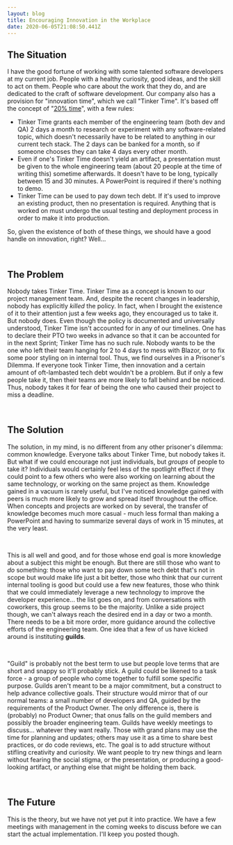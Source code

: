 ```yaml
---
layout: blog
title: Encouraging Innovation in the Workplace
date: 2020-06-05T21:08:50.441Z
---
```

## The Situation
I have the good fortune of working with some talented software developers at my current job. People with a healthy curiosity, good ideas, and the skill to act on them. People who care about the work that they do, and are dedicated to the craft of software development.
Our company also has a provision for "innovation time", which we call "Tinker Time". It's based off the concept of "[20% time](https://en.wikipedia.org/wiki/20%25_Project)", with a few rules:
- Tinker Time grants each member of the engineering team (both dev and QA) 2 days a month to research or experiment with any software-related topic, which doesn't necessarily have to be related to anything in our current tech stack. The 2 days can be banked for a month, so if someone chooses they can take 4 days every other month.
- Even if one's Tinker Time doesn't yield an artifact, a presentation must be given to the whole engineering team (about 20 people at the time of writing this) sometime afterwards. It doesn't have to be long, typically between 15 and 30 minutes. A PowerPoint is required if there's nothing to demo.
- Tinker Time can be used to pay down tech debt. If it's used to improve an existing product, then no presentation is required. Anything that is worked on must undergo the usual testing and deployment process in order to make it into production.

So, given the existence of both of these things, we should have a good handle on innovation, right? Well...

<br>

## The Problem
Nobody takes Tinker Time. Tinker Time as a concept is known to our project management team. And, despite the recent changes in leadership, nobody has explicitly _killed_ the policy. In fact, when I brought the existence of it to their attention just a few weeks ago, they encouraged us to take it. But nobody does. Even though the policy is documented and universally understood, Tinker Time isn't accounted for in any of our timelines. One has to declare their PTO two weeks in advance so that it can be accounted for in the next Sprint; Tinker Time has no such rule. Nobody wants to be the one who left their team hanging for 2 to 4 days to mess with Blazor, or to fix some poor styling on in internal tool. Thus, we find ourselves in a Prisoner's Dilemma. If everyone took Tinker Time, then innovation and a certain amount of oft-lambasted tech debt wouldn't be a problem. But if only a few people take it, then their teams are more likely to fall behind and be noticed. Thus, nobody takes it for fear of being the one who caused their project to miss a deadline.

<br>

## The Solution
The solution, in my mind, is no different from any other prisoner's dilemma: common knowledge. Everyone talks about Tinker Time, but nobody takes it. But what if we could encourage not just individuals, but _groups_ of people to take it? Individuals would certainly feel less of the spotlight effect if they could point to a few others who were also working on learning about the same technology, or working on the same project as them. Knowledge gained in a vacuum is rarely useful, but I've noticed knowledge gained with peers is much more likely to grow and spread itself throughout the office. When concepts and projects are worked on by several, the transfer of knowledge becomes much more casual - much less formal than making a PowerPoint and having to summarize several days of work in 15 minutes, at the very least. 

<br>

This is all well and good, and for those whose end goal is more knowledge about a subject this might be enough. But there are still those who want to _do_ something: those who want to pay down some tech debt that's not in scope but would make life just a bit better, those who think that our current internal tooling is good but could use a few new features, those who think that we could immediately leverage a new technology to improve the developer experience... the list goes on, and from conversations with coworkers, this group seems to be the majority. Unlike a side project though, we can't always reach the desired end in a day or two a month. There needs to be a bit more order, more guidance around the collective efforts of the engineering team.
One idea that a few of us have kicked around is instituting __guilds__. 

<br>

"Guild" is probably not the best term to use but people love terms that are short and snappy so it'll probably stick. A guild could be likened to a task force - a group of people who come together to fulfill some specific purpose. Guilds aren't meant to be a major commitment, but a construct to help advance collective goals. Their structure would mirror that of our normal teams: a small number of developers and QA, guided by the requirements of the Product Owner. The only difference is, there is (probably) no Product Owner; that onus falls on the guild members and possibly the broader engineering team. Guilds have weekly meetings to discuss... whatever they want really. Those with grand plans may use the time for planning and updates; others may use it as a time to share best practices, or do code reviews, etc. The goal is to add structure without stifling creativity and curiosity. We want people to try new things and learn without fearing the social stigma, or the presentation, or producing a good-looking artifact, or anything else that might be holding them back.

<br>

## The Future
This is the theory, but we have not yet put it into practice. We have a few meetings with management in the coming weeks to discuss before we can start the actual implementation. I'll keep you posted though.